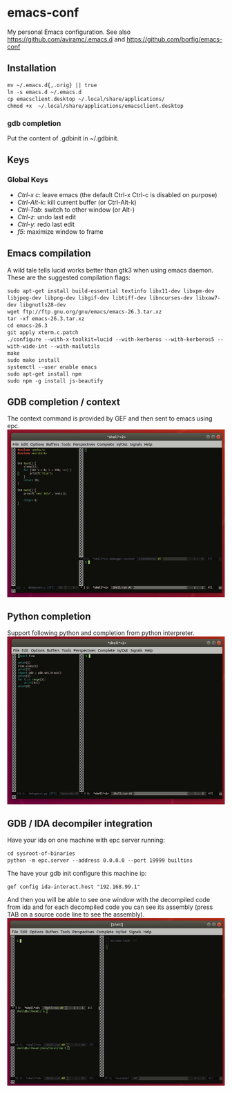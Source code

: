 # emacs-conf
My personal Emacs configuration.
See also https://github.com/aviramc/.emacs.d and https://github.com/borfig/emacs-conf
## Installation
```shell
mv ~/.emacs.d{,.orig} || true
ln -s emacs.d ~/.emacs.d
cp emacsclient.desktop ~/.local/share/applications/
chmod +x  ~/.local/share/applications/emacsclient.desktop
```
### gdb completion
Put the content of .gdbinit in ~/.gdbinit.
## Keys
### Global Keys
- *Ctrl-x c*: leave emacs (the default Ctrl-x Ctrl-c is disabled on purpose)
- *Ctrl-Alt-k*: kill current buffer (or Ctrl-Alt-k)
- *Ctrl-Tab*: switch to other window (or Alt-<arrow>)
- *Ctrl-z*: undo last edit
- *Ctrl-y*: redo last edit
- *f5*: maximize window to frame
## Emacs compilation
A wild tale tells lucid works better than gtk3 when using emacs daemon. These are the suggested compilation flags:
```
sudo apt-get install build-essential textinfo libx11-dev libxpm-dev libjpeg-dev libpng-dev libgif-dev libtiff-dev libncurses-dev libxaw7-dev libgnutls28-dev
wget ftp://ftp.gnu.org/gnu/emacs/emacs-26.3.tar.xz
tar -xf emacs-26.3.tar.xz
cd emacs-26.3
git apply xterm.c.patch
./configure --with-x-toolkit=lucid --with-kerberos --with-kerberos5 --with-wide-int --with-mailutils
make
sudo make install
systemctl --user enable emacs
sudo apt-get install npm
sudo npm -g install js-beautify
```
## GDB completion / context
The context command is provided by GEF and then sent to emacs using epc.
![](gdb.gif)
## Python completion
Support following python and completion from python interpreter.
![](python.gif)
## GDB / IDA decompiler integration
Have your ida on one machine with epc server running:
```
cd sysroot-of-binaries
python -m epc.server --address 0.0.0.0 --port 19999 builtins
```
The have your gdb init configure this machine ip:
```
gef config ida-interact.host "192.168.99.1"
```
And then you will be able to see one window with the decompiled code from ida and for each decompiled code you can see its assembly (press TAB on a source code line to see the assembly).
![](ida-source.gif)
